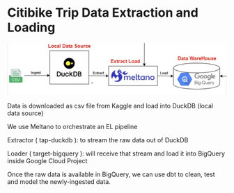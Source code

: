 # Citibike Trip Data Extraction and Loading

![alt text](meltano_data_ingestation.jpg)

Data is downloaded as csv file from Kaggle and load into DuckDB (local data source)


We use Meltano to orchestrate an EL pipeline


Extractor ( tap-duckdb ): to stream the raw data out of DuckDB


Loader ( target-bigquery ): will receive that stream and load it into BigQuery inside Google Cloud Project


Once the raw data is available in BigQuery, we can use dbt to clean, test and model the newly-ingested data.
